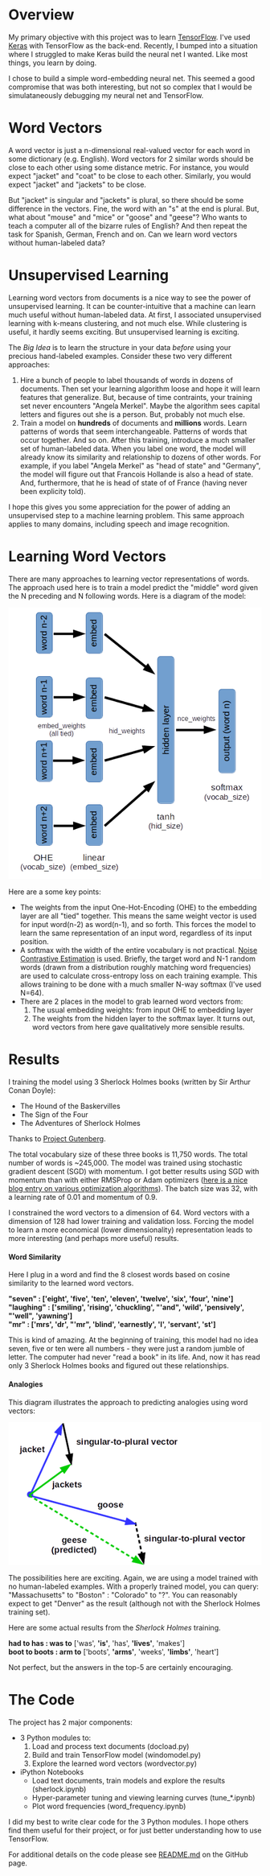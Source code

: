 # Overview

My primary objective with this project was to learn [TensorFlow](https://www.tensorflow.org/). I've used [Keras](https://keras.io/) with TensorFlow as the back-end. Recently, I bumped into a situation where I struggled to make Keras build the neural net I wanted. Like most things, you learn by doing.

I chose to build a simple word-embedding neural net. This seemed a good compromise that was both interesting, but not so complex that I would be simulataneously debugging my neural net and TensorFlow.

# Word Vectors

A word vector is just a n-dimensional real-valued vector for each word in some dictionary (e.g. English). Word vectors for 2 similar words should be close to each other using some distance metric. For instance, you would expect "jacket" and "coat" to be close to each other. Similarly, you would expect "jacket" and "jackets" to be close.

But "jacket" is singular and "jackets" is plural, so there should be some difference in the vectors. Fine, the word with an "s" at the end is plural. But, what about "mouse" and "mice" or "goose" and "geese"? Who wants to teach a computer all of the bizarre rules of English? And then repeat the task for Spanish, German, French and on. Can we learn word vectors without human-labeled data?

# Unsupervised Learning

Learning word vectors from documents is a nice way to see the power of unsupervised learning. It can be counter-intuitive that a machine can learn much useful without human-labeled data. At first, I associated unsupervised learning with k-means clustering, and not much else. While clustering is useful, it hardly seems exciting. But unsupervised learning is exciting.

The *Big Idea* is to learn the structure in your data *before* using your precious hand-labeled examples. Consider these two very different approaches:

1. Hire a bunch of people to label thousands of words in dozens of documents. Then set your learning algorithm loose and hope it will learn features that generalize. But, because of time contraints, your training set never encounters "Angela Merkel". Maybe the algorithm sees capital letters and figures out she is a person. But, probably not much else.
2. Train a model on **hundreds** of documents and **millions** words. Learn patterns of words that seem interchangeable. Patterns of words that occur together. And so on. After this training, introduce a much smaller set of human-labeled data. When you label one word, the model will already know its similarity and relationship to dozens of other words. For example, if you label "Angela Merkel" as "head of state" and "Germany", the model will figure out that Francois Hollande is also a head of state. And, furthermore, that he is head of state of of France (having never been explicity told).

I hope this gives you some appreciation for the power of adding an unsupervised step to a machine learning problem. This same approach applies to many domains, including speech and image recognition.

# Learning Word Vectors

There are many approaches to learning vector representations of words. The approach used here is to train a model predict the "middle" word given the N preceding and N following words. Here is a diagram of the model:

![Neural Net Diagram](images/NN_diagram.png)

Here are a some key points:

* The weights from the input One-Hot-Encoding (OHE) to the embedding layer are all "tied" together. This means the same weight vector is used for input word(n-2) as word(n-1), and so forth. This forces the model to learn the same representation of an input word, regardless of its input position.
* A softmax with the width of the entire vocabulary is not practical. [Noise Contrastive Estimation](https://www.cs.toronto.edu/~amnih/papers/wordreps.pdf) is used. Briefly, the target word and N-1 random words (drawn from a distribution roughly matching word frequencies) are used to calculate cross-entropy loss on each training example. This allows training to be done with a much smaller N-way softmax (I've used N=64).
* There are 2 places in the model to grab learned word vectors from:
	1. The usual embedding weights: from input OHE to embedding layer
	2. The weights from the hidden layer to the softmax layer. It turns out, word vectors from here gave qualitatively more sensible results.

# Results

I training the model using 3 Sherlock Holmes books (written by Sir Arthur Conan Doyle):

* The Hound of the Baskervilles
* The Sign of the Four
* The Adventures of Sherlock Holmes

Thanks to [Project Gutenberg](https://www.gutenberg.org/).

The total vocabulary size of these three books is 11,750 words. The total number of words is ~245,000. The model was trained using stochastic gradient descent (SGD) with momentum. I got better results using SGD with momentum than with either RMSProp or Adam optimizers ([here is a nice blog entry on various optimization algorithms](http://sebastianruder.com/optimizing-gradient-descent/)). The batch size was 32, with a learning rate of 0.01 and momentum of 0.9.

I constrained the word vectors to a dimension of 64. Word vectors with a dimension of 128 had lower training and validation loss. Forcing the model to learn a more economical (lower dimensionality) representation leads to more interesting (and perhaps more useful) results.

#### Word Similarity

Here I plug in a word and find the 8 closest words based on cosine similarity to the learned word vectors.

**"seven" : ['eight', 'five', 'ten', 'eleven', 'twelve', 'six', 'four', 'nine']**  
**"laughing" : ['smiling', 'rising', 'chuckling', "'and", 'wild', 'pensively', "'well", 'yawning']**  
**"mr" : ['mrs', 'dr', "'mr", 'blind', 'earnestly', 'l', 'servant', 'st']**  

This is kind of amazing. At the beginning of training, this model had no idea seven, five or ten were all numbers - they were just a random jumble of letter. The computer had never "read a book" in its life. And, now it has read only 3 Sherlock Holmes books and figured out these relationships.

#### Analogies

This diagram illustrates the approach to predicting analogies using word vectors:

![Word Vector Analogies](images/analogies.png)

The possibilities here are exciting. Again, we are using a model trained with no human-labeled examples. With a properly trained model, you can query: "Massachusetts" to "Boston" : "Colorado" to "?". You can reasonably expect to get "Denver" as the result (although not with the Sherlock Holmes training set).

Here are some actual results from the *Sherlock Holmes* training.

**had to has : was to** ['was', **'is'**, 'has', **'lives'**, 'makes']  
**boot to boots : arm to** ['boots', **'arms'**, 'weeks', **'limbs'**, 'heart']  

Not perfect, but the answers in the top-5 are certainly encouraging.

# The Code

The project has 2 major components:

* 3 Python modules to:
	1. Load and process text documents (docload.py)
	2. Build and train TensorFlow model (windomodel.py)
	3. Explore the learned word vectors (wordvector.py)
* iPython Notebooks
	* Load text documents, train models and explore the results (sherlock.ipynb)
	* Hyper-parameter tuning and viewing learning curves (tune\_\*.ipynb)
	* Plot word frequencies (word\_frequency.ipynb)

I did my best to write clear code for the 3 Python modules. I hope others find them useful for their project, or for just better understanding how to use TensorFlow.

For additional details on the code please see [README.md](https://github.com/pat-coady/word2vec/blob/master/README.md) on the GitHub page.


